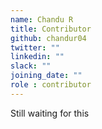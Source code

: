```yaml
---
name: Chandu R
title: Contributor
github: chandur04
twitter: ""
linkedin: ""
slack: ""
joining_date: ""
role : contributor
---
```


Still waiting for this
